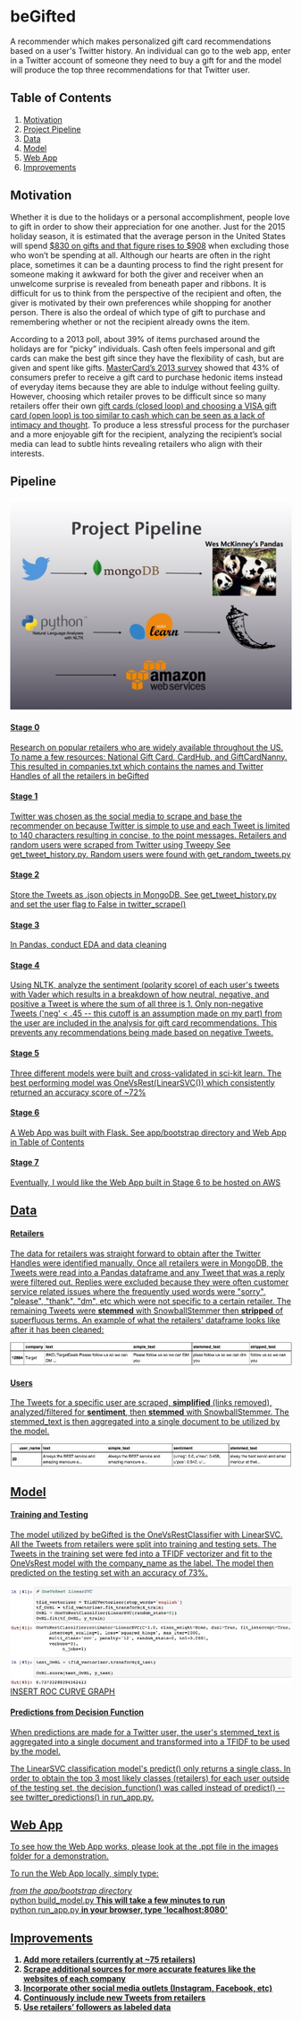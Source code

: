 beGifted
======
A recommender which makes personalized gift card recommendations based on a user's Twitter history. An individual can go to the web app, enter in a Twitter account of someone they need to buy a gift for and the model will produce the top three recommendations for that Twitter user.

## Table of Contents
1. [Motivation](#motivation)
2. [Project Pipeline](#pipeline)
3. [Data](#data)
4. [Model](#model)
5. [Web App](#web-app)
6. [Improvements](#improvements)


## Motivation
Whether it is due to the holidays or a personal accomplishment, people love to gift in order to show their appreciation for one another. Just for the 2015 holiday season, it is estimated that the average person in the United States will spend [$830 on gifts and that figure rises to $908](http://www.gallup.com/poll/186620/americans-plan-spending-lot-christmas.aspx) when excluding those who won’t be spending at all. Although our hearts are often in the right place, sometimes it can be a daunting process to find the right present for someone making it awkward for both the giver and receiver when an unwelcome surprise is revealed from beneath paper and ribbons. It is difficult for us to think from the perspective of the recipient and often, the giver is motivated by their own preferences while shopping for another person. There is also the ordeal of which type of gift to purchase and remembering whether or not the recipient already owns the item.


According to a 2013 poll, about 39% of items purchased around the holidays are for “picky” individuals. Cash often feels impersonal and gift cards can make the best gift since they have the flexibility of cash, but are given and spent like gifts. [MasterCard’s 2013 survey](http://www.spsp.org/news-center/press-releases/psychology-gift-giving-and-receiving) showed that 43% of consumers prefer to receive a gift card to purchase hedonic items instead of everyday items because they are able to indulge without feeling guilty. However, choosing which retailer proves to be difficult since so many retailers offer their own [gift cards (closed loop) and choosing a VISA gift card (open loop) is too similar to cash which can be seen as a lack of intimacy and thought]( http://blog.motivemetrics.com/the-psychology-of-holiday-gifts-are-gift-cards-impersonal-or-appreciated).
To produce a less stressful process for the purchaser and a more enjoyable gift for the recipient, analyzing the recipient’s social media can lead to subtle hints revealing retailers who align with their interests.

## Pipeline

![beGifted_Pipeline](./images/Pipeline.004.jpg)

#### <u>Stage 0
Research on popular retailers who are widely available throughout the US. To name a few resources: [National Gift Card](http://www.ngc-group.com/), [CardHub](http://www.cardhub.com/edu/8-things-to-know-about-gift-cards/), and [GiftCardNanny](http://www.giftcardgranny.com/statistics/). This resulted in companies.txt which contains the names and Twitter Handles of all the retailers in beGifted

#### <u>Stage 1
Twitter was chosen as the social media to scrape and base the recommender on because Twitter is simple to use and each Tweet is limited to 140 characters resulting in concise, to the point messages. Retailers and random users were scraped from Twitter using [Tweepy](https://github.com/tweepy/tweepy) See get_tweet_history.py. Random users were found with get_random_tweets.py

#### <u>Stage 2
Store the Tweets as .json objects in MongoDB. See get_tweet_history.py and set the user flag to False in twitter_scrape()

#### <u>Stage 3
In Pandas, conduct EDA and data cleaning

#### <u>Stage 4
Using NLTK, analyze the sentiment (polarity score) of each user's tweets with [Vader](http://comp.social.gatech.edu/papers/icwsm14.vader.hutto.pdf) which results in a breakdown of how neutral, negative, and positive a Tweet is where the sum of all three is 1. Only non-negative Tweets ('neg' < .45 -- this cutoff is an assumption made on my part) from the user are included in the analysis for gift card recommendations. This prevents any recommendations being made based on negative Tweets.

#### <u>Stage 5
Three different models were built and cross-validated in sci-kit learn. The best performing model was OneVsRest(LinearSVC()) which consistently returned an accuracy score of ~72%

#### <u>Stage 6
A Web App was built with Flask. See app/bootstrap directory and Web App in Table of Contents

#### <u>Stage 7
Eventually, I would like the Web App built in Stage 6 to be hosted on AWS

## Data

#### Retailers
The data for retailers was straight forward to obtain after the Twitter Handles were identified manually. Once all retailers were in MongoDB, the Tweets were read into a Pandas dataframe and any Tweet that was a reply were filtered out. Replies were excluded because they were often customer service related issues where the frequently used words were "sorry", "please", "thank", "dm", etc which were not specific to a certain retailer. The remaining Tweets were **stemmed** with SnowballStemmer then **stripped** of superfluous terms. An example of what the retailers' dataframe looks like after it has been cleaned:

![target_text](./images/sample_company_text.jpg)

#### Users
The Tweets for a specific user are scraped, **simplified** (links removed), analyzed/filtered for **sentiment**, then **stemmed** with SnowballStemmer. The stemmed_text is then aggregated into a single document to be utilized by the model.

![user_text](./images/sample_user_text.jpg)

## Model
#### Training and Testing
The model utilized by beGifted is the [OneVsRestClassifier](http://scikit-learn.org/stable/modules/generated/sklearn.multiclass.OneVsRestClassifier.html) with [LinearSVC](http://scikit-learn.org/stable/modules/generated/sklearn.svm.LinearSVC.html). All the Tweets from retailers were split into training and testing sets. The Tweets in the training set were fed into a TFIDF vectorizer and fit to the OneVsRest model with the company_name as the label. The model then predicted on the testing set with an accuracy of 73%.

![OvR_model](./images/OvR.jpg)
INSERT ROC CURVE GRAPH

#### Predictions from Decision Function
When predictions are made for a Twitter user, the user's stemmed_text is aggregated into a single document and transformed into a TFIDF to be used by the model.

The LinearSVC classification model's predict() only returns a single class. In order to obtain the top 3 most likely classes (retailers) for each user outside of the testing set, the decision_function() was called instead of predict() -- see twitter_predictions() in run_app.py.

## Web App
To see how the Web App works, please look at the .ppt file in the images folder for a demonstration.

To run the Web App locally, simply type:

*from the app/bootstrap directory*
<br>python build_model.py     <b> This will take a few minutes to run </b>
<br>python run_app.py <b> in your browser, type 'localhost:8080'

## Improvements
1. Add more retailers (currently at ~75 retailers)
2. Scrape additional sources for more accurate features like the websites of each company
3. Incorporate other social media outlets (Instagram, Facebook, etc)
4. Continuously include new Tweets from retailers
5. Use retailers’ followers as labeled data
